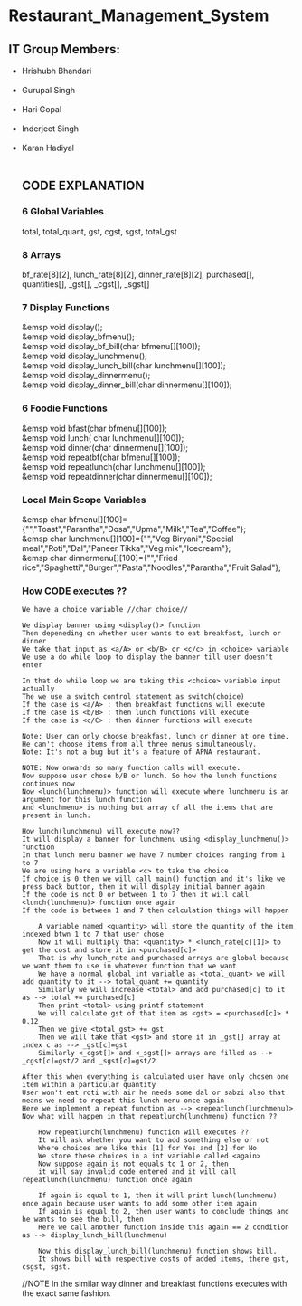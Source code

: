 # Restaurant_Management_System  
 <h2>IT Group Members:  </h2>
<ul>
<li>Hrishubh Bhandari</li>  <br />  
<li>Gurupal Singh</li>    <br />
<li>Hari Gopal</li>  <br />
<li>Inderjeet Singh</li>  <br />
<li>Karan Hadiyal</li>  <br />

<h2>CODE EXPLANATION</h2>

<h3>6 Global Variables</h3>
    total, total_quant, gst, cgst, sgst, total_gst

<h3>8 Arrays</h3>
    bf_rate[8][2], lunch_rate[8][2], dinner_rate[8][2], purchased[], quantities[], _gst[], _cgst[], _sgst[]

<h3>7 Display Functions</h3>
    &emsp void display();<br />
    &emsp void display_bfmenu();<br />
    &emsp void display_bf_bill(char bfmenu[][100]);<br />
    &emsp void display_lunchmenu();<br />
    &emsp void display_lunch_bill(char lunchmenu[][100]);<br />
    &emsp void display_dinnermenu();<br />
    &emsp void display_dinner_bill(char dinnermenu[][100]);<br />

<h3>6 Foodie Functions</h3>
    &emsp void bfast(char bfmenu[][100]);<br />
    &emsp void lunch( char lunchmenu[][100]);<br />
    &emsp void dinner(char dinnermenu[][100]);<br />
    &emsp void repeatbf(char bfmenu[][100]);<br />
    &emsp void repeatlunch(char lunchmenu[][100]);<br />
    &emsp void repeatdinner(char dinnermenu[][100]);<br />

<h3>Local Main Scope Variables</h3>
    &emsp char bfmenu[][100]={"","Toast","Parantha","Dosa","Upma","Milk","Tea","Coffee"};<br />
    &emsp char lunchmenu[][100]={"","Veg Biryani","Special meal","Roti","Dal","Paneer Tikka","Veg mix","Icecream"};<br />
    &emsp char dinnermenu[][100]={"","Fried rice","Spaghetti","Burger","Pasta","Noodles","Parantha","Fruit Salad"};<br />

<h3>How CODE executes ??</h3><!>
	
	We have a choice variable //char choice//
	
	We display banner using <display()> function
	Then depeneding on whether user wants to eat breakfast, lunch or dinner
	We take that input as <a/A> or <b/B> or <c/c> in <choice> variable
	We use a do while loop to display the banner till user doesn't enter 
	
	In that do while loop we are taking this <choice> variable input actually
	The we use a switch control statement as switch(choice)
	If the case is <a/A> : then breakfast functions will execute
	If the case is <b/B> : then lunch functions will execute
	If the case is <c/C> : then dinner functions will execute

	Note: User can only choose breakfast, lunch or dinner at one time. He can't choose items from all three menus simultaneously.
	Note: It's not a bug but it's a feature of APNA restaurant.

	NOTE: Now onwards so many function calls will execute.
	Now suppose user chose b/B or lunch. So how the lunch functions continues now
	Now <lunch(lunchmenu)> function will execute where lunchmenu is an argument for this lunch function
	And <lunchmenu> is nothing but array of all the items that are present in lunch.

	How lunch(lunchmenu) will execute now??
	It will display a banner for lunchmenu using <display_lunchmenu()> function
	In that lunch menu banner we have 7 number choices ranging from 1 to 7	
	We are using here a variable <c> to take the choice
	If choice is 0 then we will call main() function and it's like we press back button, then it will display initial banner again
	If the code is not 0 or between 1 to 7 then it will call <lunch(lunchmenu)> function once again
	If the code is between 1 and 7 then calculation things will happen 

		A variable named <quantity> will store the quantity of the item indexed btwn 1 to 7 that user chose
		Now it will multiply that <quantity> * <lunch_rate[c][1]> to get the cost and store it in <purchased[c]>
		That is why lunch_rate and purchased arrays are global because we want them to use in whatever function that we want
		We have a normal global int variable as <total_quant> we will add quantity to it --> total_quant += quantity
		Similarly we will increase <total> and add purchased[c] to it as --> total += purchased[c]
		Then print <total> using printf statement
		We will calculate gst of that item as <gst> = <purchased[c]> * 0.12
		Then we give <total_gst> += gst
		Then we will take that <gst> and store it in _gst[] array at index c as --> _gst[c]=gst
		Similarly <_cgst[]> and <_sgst[]> arrays are filled as --> _cgst[c]=gst/2 and _sgst[c]=gst/2 

	After this when everything is calculated user have only chosen one item within a particular quantity
	User won't eat roti with air he needs some dal or sabzi also that means we need to repeat this lunch menu once again
	Here we implement a repeat function as --> <repeatlunch(lunchmenu)>
	Now what will happen in that repeatlunch(lunchmenu) function ??

		How repeatlunch(lunchmenu) function will executes ??
		It will ask whether you want to add something else or not
		Where choices are like this [1] for Yes and [2] for No
		We store these choices in a int variable called <again>
		Now suppose again is not equals to 1 or 2, then
		it will say invalid code entered and it will call repeatlunch(lunchmenu) function once again

		If again is equal to 1, then it will print lunch(lunchmenu) once again because user wants to add some other item again
		If again is equal to 2, then user wants to conclude things and he wants to see the bill, then 
		Here we call another function inside this again == 2 condition as --> display_lunch_bill(lunchmenu)

		Now this display_lunch_bill(lunchmenu) function shows bill.
		It shows bill with respective costs of added items, there gst, csgst, sgst.

//NOTE
	In the similar way dinner and breakfast functions executes with the exact same fashion.